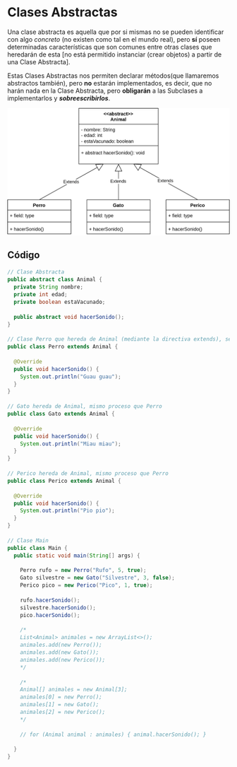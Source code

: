 # Clases Abstractas

Una clase abstracta es aquella que por si mismas no se pueden identificar con algo _concreto_ (no existen como tal en el mundo real), pero **sí** poseen determinadas características que son comunes entre otras clases que heredarán de esta [no está permitido instanciar (crear objetos) a partir de una Clase Abstracta].

Estas Clases Abstractas nos permiten declarar métodos(que llamaremos abstractos también), pero **no** estarán implementados, es decir, que no harán nada en la Clase Abstracta, pero **obligarán** a las Subclases a implementarlos y **_sobreescribirlos_**.

![Diagrama UML](./C08_ClasesAbstractas_UML.svg)

## Código
  
```java
// Clase Abstracta
public abstract class Animal {
  private String nombre;
  private int edad;
  private boolean estaVacunado;

  public abstract void hacerSonido();
}

// Clase Perro que hereda de Animal (mediante la directiva extends), se sobreescribe el método hacerRuido() (mediante la directiva @Override)
public class Perro extends Animal {
  
  @Override
  public void hacerSonido() {
    System.out.println("Guau guau");
  }
}

// Gato hereda de Animal, mismo proceso que Perro
public class Gato extends Animal {
  
  @Override
  public void hacerSonido() {
    System.out.println("Miau miau");
  }
}

// Perico hereda de Animal, mismo proceso que Perro
public class Perico extends Animal {
  
  @Override
  public void hacerSonido() {
    System.out.println("Pio pio");
  }
}

// Clase Main
public class Main {
  public static void main(String[] args) {

    Perro rufo = new Perro("Rufo", 5, true);
    Gato silvestre = new Gato("Silvestre", 3, false);
    Perico pico = new Perico("Pico", 1, true);

    rufo.hacerSonido();
    silvestre.hacerSonido();
    pico.hacerSonido();

    /*
    List<Animal> animales = new ArrayList<>();
    animales.add(new Perro());
    animales.add(new Gato());
    animales.add(new Perico());
    */

    /*
    Animal[] animales = new Animal[3];
    animales[0] = new Perro();
    animales[1] = new Gato();
    animales[2] = new Perico();
    */

    // for (Animal animal : animales) { animal.hacerSonido(); }

  }
}
```